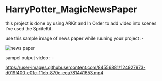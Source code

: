 # HarryPotter_MagicNewsPaper

this project is done by using ARKit and In Order to add video into scenes I’ve used the SpriteKit.

use this sample image of news paper while ruuning your project :-

![news paper](https://user-images.githubusercontent.com/84556881/124934313-381f0900-e022-11eb-9e39-cd9e9b394240.jpg)



sampel output video : - 



https://user-images.githubusercontent.com/84556881/124927973-d019f400-e01c-11eb-870c-eea781441653.mp4

